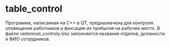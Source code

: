 # table_control
Программа, написанная на С++ в QT, предназначена для контроля оповещения работников и фиксации их прибытия на рабочее место.
В файле vedomost_controly.xlsx заполняется названия отделов, должности и ФИО сотрудников.
